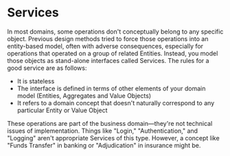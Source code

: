 Services
===

In most domains, some operations don't conceptually belong to any specific object. Previous design methods tried to force those operations into an entity-based model, often with adverse consequences, especially for operations that operated on a group of related Entities. Instead, you model those objects as stand-alone interfaces called Services. The rules for a good service are as follows:

* It is stateless
* The interface is defined in terms of other elements of your domain model (Entities, Aggregates and Value Objects)
* It refers to a domain concept that doesn't naturally correspond to any particular Entity or Value Object

These operations are part of the business domain—they're not technical issues of implementation. Things like "Login," "Authentication," and "Logging" aren't appropriate Services of this type. However, a concept like "Funds Transfer" in banking or "Adjudication" in insurance might be.

